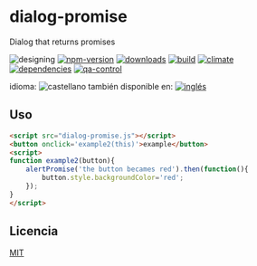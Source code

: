 <!--multilang v0 es:LEEME.md en:README.md -->
# dialog-promise
Dialog that returns promises

<!-- cucardas -->
![designing](https://img.shields.io/badge/stability-designing-red.svg)
[![npm-version](https://img.shields.io/npm/v/dialog-promise.svg)](https://npmjs.org/package/dialog-promise)
[![downloads](https://img.shields.io/npm/dm/dialog-promise.svg)](https://npmjs.org/package/dialog-promise)
[![build](https://img.shields.io/travis/codenautas/dialog-promise/master.svg)](https://travis-ci.org/codenautas/dialog-promise)
[![climate](https://img.shields.io/codeclimate/github/codenautas/dialog-promise.svg)](https://codeclimate.com/github/codenautas/dialog-promise)
[![dependencies](https://img.shields.io/david/codenautas/dialog-promise.svg)](https://david-dm.org/codenautas/dialog-promise)
[![qa-control](http://codenautas.com/github/codenautas/dialog-promise.svg)](http://codenautas.com/github/codenautas/dialog-promise)


<!--multilang buttons-->

idioma: ![castellano](https://raw.githubusercontent.com/codenautas/multilang/master/img/lang-es.png)
también disponible en:
[![inglés](https://raw.githubusercontent.com/codenautas/multilang/master/img/lang-en.png)](README.md)

<!--lang:es-->
## Uso
<!--lang:en--]
## Use
[!--lang:*-->

```html
<script src="dialog-promise.js"></script>
<button onclick='example2(this)'>example</button>
<script>
function example2(button){
    alertPromise('the button becames red').then(function(){
        button.style.backgroundColor='red';
    });
}
</script>
```

<!--lang:es-->
## Licencia
<!--lang:en--]
## License
[!--lang:*-->

[MIT](LICENSE)

